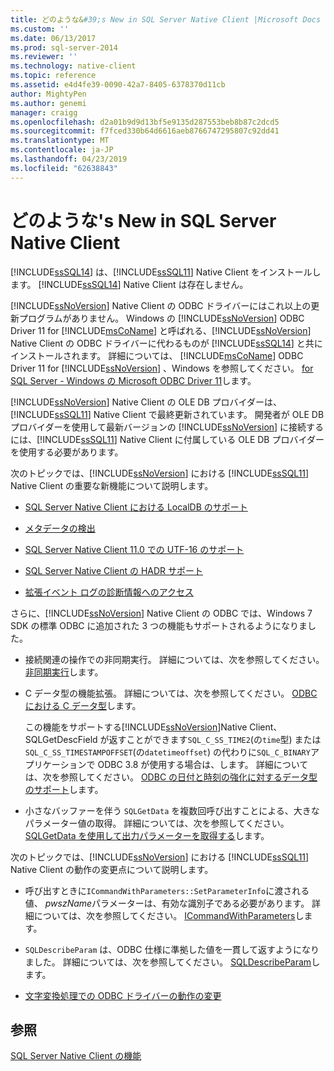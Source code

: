 ```yaml
---
title: どのような&#39;s New in SQL Server Native Client |Microsoft Docs
ms.custom: ''
ms.date: 06/13/2017
ms.prod: sql-server-2014
ms.reviewer: ''
ms.technology: native-client
ms.topic: reference
ms.assetid: e4d4fe39-0090-42a7-8405-6378370d11cb
author: MightyPen
ms.author: genemi
manager: craigg
ms.openlocfilehash: d2a01b9d9d13bf5e9135d287553beb8b87c2dcd5
ms.sourcegitcommit: f7fced330b64d6616aeb8766747295807c92dd41
ms.translationtype: MT
ms.contentlocale: ja-JP
ms.lasthandoff: 04/23/2019
ms.locfileid: "62638843"
---
```

# <a name="what39s-new-in-sql-server-native-client"></a>どのような&#39;s New in SQL Server Native Client
  [!INCLUDE[ssSQL14](../../includes/sssql14-md.md)] は、[!INCLUDE[ssSQL11](../../includes/sssql11-md.md)] Native Client をインストールします。 [!INCLUDE[ssSQL14](../../includes/sssql14-md.md)] Native Client は存在しません。  
  
 [!INCLUDE[ssNoVersion](../../includes/ssnoversion-md.md)] Native Client の ODBC ドライバーにはこれ以上の更新プログラムがありません。 Windows の [!INCLUDE[ssNoVersion](../../includes/ssnoversion-md.md)] ODBC Driver 11 for [!INCLUDE[msCoName](../../includes/msconame-md.md)] と呼ばれる、[!INCLUDE[ssNoVersion](../../includes/ssnoversion-md.md)] Native Client の ODBC ドライバーに代わるものが [!INCLUDE[ssSQL14](../../includes/sssql14-md.md)] と共にインストールされます。 詳細については、 [!INCLUDE[msCoName](../../includes/msconame-md.md)] ODBC Driver 11 for [!INCLUDE[ssNoVersion](../../includes/ssnoversion-md.md)] 、Windows を参照してください。 [for SQL Server - Windows の Microsoft ODBC Driver 11](https://www.microsoft.com/download/details.aspx?id=36434)します。  
  
 [!INCLUDE[ssNoVersion](../../includes/ssnoversion-md.md)] Native Client の OLE DB プロバイダーは、[!INCLUDE[ssSQL11](../../includes/sssql11-md.md)] Native Client で最終更新されています。 開発者が OLE DB プロバイダーを使用して最新バージョンの [!INCLUDE[ssNoVersion](../../includes/ssnoversion-md.md)] に接続するには、[!INCLUDE[ssSQL11](../../includes/sssql11-md.md)] Native Client に付属している OLE DB プロバイダーを使用する必要があります。  
  
 次のトピックでは、[!INCLUDE[ssNoVersion](../../includes/ssnoversion-md.md)] における [!INCLUDE[ssSQL11](../../includes/sssql11-md.md)] Native Client の重要な新機能について説明します。  
  
-   [SQL Server Native Client における LocalDB のサポート](features/sql-server-native-client-support-for-localdb.md)  
  
-   [メタデータの検出](features/metadata-discovery.md)  
  
-   [SQL Server Native Client 11.0 での UTF-16 のサポート](features/utf-16-support-in-sql-server-native-client-11-0.md)  
  
-   [SQL Server Native Client の HADR サポート](features/sql-server-native-client-support-for-high-availability-disaster-recovery.md)  
  
-   [拡張イベント ログの診断情報へのアクセス](features/accessing-diagnostic-information-in-the-extended-events-log.md)  
  
 さらに、[!INCLUDE[ssNoVersion](../../includes/ssnoversion-md.md)] Native Client の ODBC では、Windows 7 SDK の標準 ODBC に追加された 3 つの機能もサポートされるようになりました。  
  
-   接続関連の操作での非同期実行。 詳細については、次を参照してください。[非同期実行](https://go.microsoft.com/fwlink/?LinkID=191493)します。  
  
-   C データ型の機能拡張。 詳細については、次を参照してください。 [ODBC における C データ型](https://go.microsoft.com/fwlink/?LinkID=191495)します。  
  
     この機能をサポートする[!INCLUDE[ssNoVersion](../../includes/ssnoversion-md.md)]Native Client、SQLGetDescField が返すことができます`SQL_C_SS_TIME2`(の`time`型) または`SQL_C_SS_TIMESTAMPOFFSET`(の`datetimeoffset`) の代わりに`SQL_C_BINARY`アプリケーションで ODBC 3.8 が使用する場合は、します。 詳細については、次を参照してください。 [ODBC の日付と時刻の強化に対するデータ型のサポート](features/date-and-time-improvements.md)します。  
  
-   小さなバッファーを伴う `SQLGetData` を複数回呼び出すことによる、大きなパラメーター値の取得。 詳細については、次を参照してください。 [SQLGetData を使用して出力パラメーターを取得する](https://go.microsoft.com/fwlink/?LinkID=191494)します。  
  
 次のトピックでは、[!INCLUDE[ssNoVersion](../../includes/ssnoversion-md.md)] における [!INCLUDE[ssSQL11](../../includes/sssql11-md.md)] Native Client の動作の変更点について説明します。  
  
-   呼び出すときに`ICommandWithParameters::SetParameterInfo`に渡される値、 *pwszName*パラメーターは、有効な識別子である必要があります。 詳細については、次を参照してください。 [ICommandWithParameters](../native-client-ole-db-interfaces/icommandwithparameters.md)します。  
  
-   `SQLDescribeParam` は、ODBC 仕様に準拠した値を一貫して返すようになりました。 詳細については、次を参照してください。 [SQLDescribeParam](../native-client-odbc-api/sqldescribeparam.md)します。  
  
-   [文字変換処理での ODBC ドライバーの動作の変更](features/odbc-driver-behavior-change-when-handling-character-conversions.md)  
  
## <a name="see-also"></a>参照  
 [SQL Server Native Client の機能](features/sql-server-native-client-features.md)  
  
  
